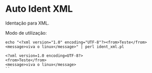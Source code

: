 # Auto Ident XML

Identação para XML.

Modo de utilização:

```console
echo "<?xml version="1.0" encoding="UTF-8"?><from>Teste</from><message>viva o linux</message>" | perl ident_xml.pl

<?xml version=1.0 encoding=UTF-8?>
<from>Teste</from>
<message>viva o linux</message>
``
